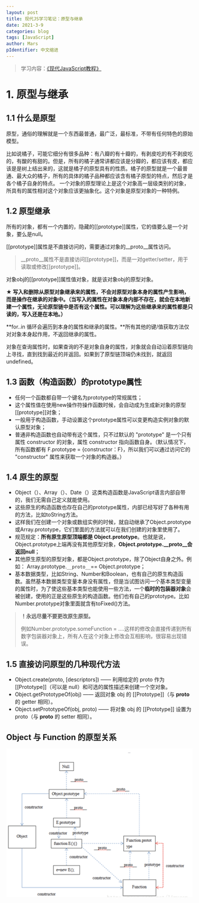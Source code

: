 ```yaml
---
layout: post
title: 现代JS学习笔记：原型与继承
date: 2021-3-9
categories: blog
tags: [JavaScript]
author: Mars
pIdentifier: 中文缩进
---
```


> 学习内容：[《现代JavaScript教程》](https://zh.javascript.info/)

# 1. 原型与继承

## 1.1 什么是原型

原型，通俗的理解就是一个东西最普通，最广泛，最标准，不带有任何特色的原始模型。

比如说橘子，可能它细分有很多品种：有八瓣的有十瓣的，有剥皮吃的有不剥皮吃的，有酸的有甜的。但是，所有的橘子通常讲都应该是分瓣的，都应该有皮，都应该是是树上结出来的，这就是橘子的原型具有的性质。橘子的原型就是一个最普通、最大众的橘子，所有的具体的橘子品种都应该含有橘子原型的特点，然后才是各个橘子自身的特点。
一个对象的原型理论上是这个对象高一层级类别的对象，所具有的属性相对这个对象应该更抽象化。这个对象是原型对象的一种特例。

## 1.2 原型继承

所有的对象，都有一个内置的，隐藏的[[prototype]]属性，它的值要么是一个对象，要么是null。

[[prototype]]属性是不直接访问的，需要通过对象的__proto__属性访问。

> __proto__属性不是直接访问[[prototype]]，而是一对getter/setter，用于读取或修改[[prototype]]。

对象obj的[[prototype]]属性值对象，就是该对象obj的原型对象。

**★ 写入和删除从原型对象继承来的属性，不会对原型对象本身的属性产生影响，而是操作在继承的对象中。（当写入的属性在对象本身内部不存在，就会在本地新建一个属性，无论原型链中是否有这个属性。可以理解为这些继承来的属性都是只读的，写入还是在本地。）**

**for..in 循环会遍历到本身的属性和继承的属性。**所有其他的键/值获取方法仅对对象本身起作用，不返回继承的属性。

对象在查询属性时，如果查询的不是对象自身的属性，对象就会自动沿着原型链向上寻找，直到找到最近的并返回。如果到了原型链顶端仍未找到，就返回undefined。

## 1.3 函数（构造函数）的prototype属性

- 任何一个函数都自带一个键名为prototype的常规属性；
- 这个属性值在使用new操作符操作函数时候，会自动成为生成新对象的原型[[prototype]]对象；
- 一般用于构造函数，手动设置这个prototype属性可以变更构造实例对象的默认原型对象；
- 普通非构造函数也自动带有这个属性，只不过默认的 "prototype" 是一个只有属性 constructor 的对象，属性 constructor 指向函数自身。（默认情况下，所有函数都有 F.prototype = {constructor：F}，所以我们可以通过访问它的 "constructor" 属性来获取一个对象的构造器。）

## 1.4 原生的原型

- Object（）、Array（）、Date（）这类构造函数是JavaScript语言内部自带的，我们无需自己定义就能使用。
- 这些原生的构造函数也存在自己的prototype属性，内部已经写好了各种有用的方法，比如toString方法。
- 这样我们在创建一个对象或数组实例的时候，就自动继承了Object.prototype或Array.prototype，它们里面的方法就可以在我们创建的对象里使用了。
- 规范规定：**所有原生原型顶端都是 Object.prototype**。也就是说，Object.prototype上端再没有其他原型对象，**Object.prototype.__proto__会返回null**；
- 其他原生原型的原型对象，都是Object.prototype，除了Object自身之外。例如： Array.prototype.`__proto__`== Object.prototype；
- 基本数据类型，比如String、Number和Boolean，也有自己的原生构造函数。虽然基本数据类型变量本身没有属性，但是当试图访问一个基本类型变量的属性时，为了使这些基本类型也能使用一些方法，一个**临时的包装器对象**会被创建，使用的正是这些原生的构造函数。他们也有自己的prototype。比如Number.prototype对象里面就含有toFixed()方法。

>**！永远尽量不要更改原生原型。**
>
>例如Number.prototype.someFunction = ….这样的修改会直接传递到所有数字包装器对象上，所有人在这个对象上修改会互相影响，很容易出现错误。

##	1.5 直接访问原型的几种现代方法

>
- Object.create(proto, [descriptors]) —— 利用给定的 proto 作为 [[Prototype]]（可以是 null）和可选的属性描述来创建一个空对象。
- Object.getPrototypeOf(obj) —— 返回对象 obj 的 [[Prototype]]（与 __proto__ 的 getter 相同）。
- Object.setPrototypeOf(obj, proto) —— 将对象 obj 的 [[Prototype]] 设置为 proto（与 __proto__ 的 setter 相同）。

## Object 与 Function 的原型关系

![Object 与 Function 的原型关系](/assets/posts/39.png)
